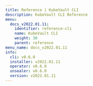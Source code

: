 ```yaml
---
title: Reference | KubeVault CLI
description: KubeVault CLI Reference
menu:
  docs_v2022.01.11:
    identifier: reference-cli
    name: KubeVault CLI
    weight: 30
    parent: reference
menu_name: docs_v2022.01.11
info:
  cli: v0.6.0
  installer: v2022.01.11
  operator: v0.6.0
  unsealer: v0.6.0
  version: v2022.01.11
---
```


